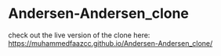 # Andersen-Andersen_clone
check out the live version of the clone here: https://muhammedfaazcc.github.io/Andersen-Andersen_clone/
